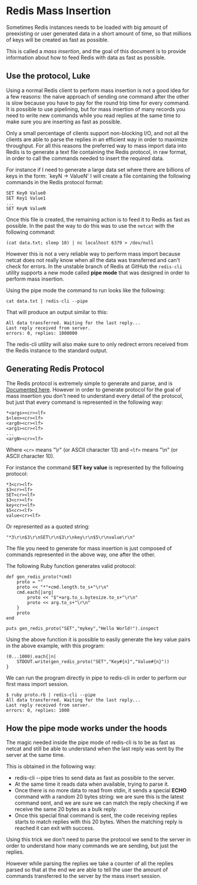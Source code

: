 Redis Mass Insertion
===

Sometimes Redis instances needs to be loaded with big amount of preexisting
or user generated data in a short amount of time, so that millions of keys
will be created as fast as possible.

This is called a *mass insertion*, and the goal of this document is to
provide information about how to feed Redis with data as fast as possible.

Use the protocol, Luke
----------------------

Using a normal Redis client to perform mass insertion is not a good idea
for a few reasons: the naive approach of sending one command after the other
is slow because you have to pay for the round trip time for every command.
It is possible to use pipelining, but for mass insertion of many records
you need to write new commands while you read replies at the same time to
make sure you are inserting as fast as possible.

Only a small percentage of clients support non-blocking I/O, and not all the
clients are able to parse the replies in an efficient way in order to maximize
throughput. For all this reasons the preferred way to mass import data into
Redis is to generate a text file containing the Redis protocol, in raw format,
in order to call the commands needed to insert the required data.

For instance if I need to generate a large data set where there are billions
of keys in the form: `keyN -> ValueN' I will create a file containing the
following commands in the Redis protocol format:

    SET Key0 Value0
    SET Key1 Value1
    ...
    SET KeyN ValueN

Once this file is created, the remaining action is to feed it to Redis
as fast as possible. In the past the way to do this was to use the
`netcat` with the following command:

    (cat data.txt; sleep 10) | nc localhost 6379 > /dev/null

However this is not a very reliable way to perform mass import because netcat
does not really know when all the data was transferred and can't check for
errors. In the unstable branch of Redis at GitHub the `redis-cli` utility
supports a new mode called **pipe mode** that was designed in order to perform
mass insertion.

Using the pipe mode the command to run looks like the following:

    cat data.txt | redis-cli --pipe

That will produce an output similar to this:

    All data transferred. Waiting for the last reply...
    Last reply received from server.
    errors: 0, replies: 1000000

The redis-cli utility will also make sure to only redirect errors received
from the Redis instance to the standard output.

Generating Redis Protocol
-------------------------

The Redis protocol is extremely simple to generate and parse, and is
[Documented here](/topics/protocol). However in order to generate protocol for
the goal of mass insertion you don't need to understand every detail of the
protocol, but just that every command is represented in the following way:

    *<args><cr><lf>
    $<len><cr><lf>
    <arg0><cr><lf>
    <arg1><cr><lf>
    ...
    <argN><cr><lf>

Where `<cr>` means "\r" (or ASCII character 13) and `<lf>` means "\n" (or ASCII character 10).

For instance the command **SET key value** is represented by the following protocol:

    *3<cr><lf>
    $3<cr><lf>
    SET<cr><lf>
    $3<cr><lf>
    key<cr><lf>
    $5<cr><lf>
    value<cr><lf>

Or represented as a quoted string:

    "*3\r\n$3\r\nSET\r\n$3\r\nkey\r\n$5\r\nvalue\r\n"

The file you need to generate for mass insertion is just composed of commands
represented in the above way, one after the other.

The following Ruby function generates valid protocol:

    def gen_redis_proto(*cmd)
        proto = ""
        proto << "*"+cmd.length.to_s+"\r\n"
        cmd.each{|arg|
            proto << "$"+arg.to_s.bytesize.to_s+"\r\n"
            proto << arg.to_s+"\r\n"
        }
        proto
    end

    puts gen_redis_proto("SET","mykey","Hello World!").inspect

Using the above function it is possible to easily generate the key value pairs
in the above example, with this program:

    (0...1000).each{|n|
        STDOUT.write(gen_redis_proto("SET","Key#{n}","Value#{n}"))
    }

We can run the program directly in pipe to redis-cli in order to perform our
first mass import session.

    $ ruby proto.rb | redis-cli --pipe
    All data transferred. Waiting for the last reply...
    Last reply received from server.
    errors: 0, replies: 1000

How the pipe mode works under the hoods
---------------------------------------

The magic needed inside the pipe mode of redis-cli is to be as fast as netcat
and still be able to understand when the last reply was sent by the server
at the same time.

This is obtained in the following way:

+ redis-cli --pipe tries to send data as fast as possible to the server.
+ At the same time it reads data when available, trying to parse it.
+ Once there is no more data to read from stdin, it sends a special **ECHO** command with a random 20 bytes string: we are sure this is the latest command sent, and we are sure we can match the reply checking if we receive the same 20 bytes as a bulk reply.
+ Once this special final command is sent, the code receiving replies starts to match replies with this 20 bytes. When the matching reply is reached it can exit with success.

Using this trick we don't need to parse the protocol we send to the server in order to understand how many commands we are sending, but just the replies.

However while parsing the replies we take a counter of all the replies parsed so that at the end we are able to tell the user the amount of commands transferred to the server by the mass insert session.

